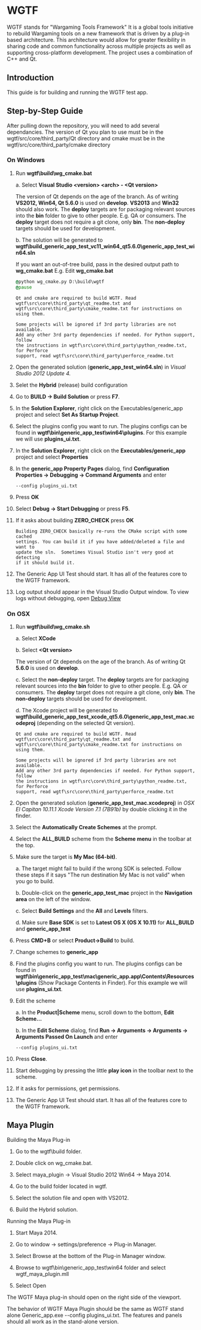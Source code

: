 WGTF
===========
WGTF stands for "Wargaming Tools Framework" It is a global tools initiative to
rebuild Wargaming tools on a new framework that is driven by a plug-in based
architecture. This architecture would allow for greater flexibility in sharing
code and common functionality across multiple projects as well as supporting
cross-platform development. The project uses a combination of C++ and Qt.

Introduction
-----------
This guide is for building and running the WGTF test app.

Step-by-Step Guide
-----------

After pulling down the repository, you will need to add several dependancies.
The version of Qt you plan to use must be in the wgtf/src/core/third_party/Qt
directory and cmake must be in the wgtf/src/core/third_party/cmake directory


### On Windows

1.  Run **wgtf\build\wg_cmake.bat**

    a. Select **Visual Studio &lt;version&gt; &lt;arch&gt; - &lt;Qt version&gt;**

    The version of Qt depends on the age of the branch. As of writing **VS2012,
    Win64, Qt 5.6.0** is used on **develop**. **VS2013** and **Win32** should
    also work. The **deploy** targets are for packaging relevant sources into the
    **bin** folder to give to other people. E.g. QA or consumers. The **deploy**
    target does not require a git clone, only **bin**. The **non-deploy**
    targets should be used for development.

    b. The solution will be generated to
    **wgtf\build_generic_app_test_vc11_win64_qt5.6.0\generic_app_test_win64.sln**

    If you want an out-of-tree build, pass in the desired output path to
    **wg_cmake.bat** E.g. Edit **wg_cmake.bat**

    ```bat
    @python wg_cmake.py D:\build\wgtf
    @pause
    ```

    ```
    Qt and cmake are required to build WGTF. Read wgtf\src\core\third_party\qt_readme.txt and
    wgtf\src\core\third_party\cmake_readme.txt for instructions on using them.

    Some projects will be ignored if 3rd party libraries are not available.
    Add any other 3rd party dependencies if needed. For Python support, follow
    the instructions in wgtf\src\core\third_party\python_readme.txt, for Perforce
    support, read wgtf\src\core\third_party\perforce_readme.txt
    ```

2. Open the generated solution (**generic_app_test_win64.sln**) in _Visual
Studio 2012 Update 4._

3. Selet the **Hybrid** (release) build configuration

4. Go to **BUILD -> Build Solution** or press **F7**.

5. In the **Solution Explorer**, right click on the Executables/generic_app
project and select **Set As Startup Project**.

6. Select the plugins config you want to run. The plugins configs can be found
in **wgtf\bin\generic_app_test\win64\plugins**. For this example we will use
**plugins_ui.txt**.

7. In the **Solution Explorer**, right click on the **Executables/generic_app**
project and select **Properties**

8. In the **generic_app Property Pages** dialog, find **Configuration Properties
-> Debugging -> Command Arguments** and enter

    ```
    --config plugins_ui.txt
    ```

9. Press **OK**

10. Select **Debug -> Start Debugging** or press **F5**.

11. If it asks about building **ZERO_CHECK** press **OK**

    ```
    Building ZERO_CHECK basically re-runs the CMake script with some cached
    settings. You can build it if you have added/deleted a file and want to
    update the sln.  Sometimes Visual Studio isn't very good at detecting
    if it should build it.
    ```
12. The Generic App UI Test should start. It has all of the features core to
the WGTF framework.

13. Log output should appear in the Visual Studio Output window. To view logs
without debugging, open
[Debug View](https://technet.microsoft.com/en-us/sysinternals/debugview.aspx)




### On OSX

1. Run **wgtf\build\wg_cmake.sh**

    a. Select **XCode**

    b. Select **&lt;Qt version&gt;**

    The version of Qt depends on the age of the branch. As of writing Qt
    **5.6.0** is used on **develop**.

    c. Select the **non-deploy** target. The **deploy** targets are for
    packaging relevant sources into the **bin** folder to give to other people.
    E.g. QA or consumers. The **deploy** target does not require a git clone,
    only **bin**. The **non-deploy** targets should be used for development.

    d. The Xcode project will be generated to
    **wgtf\build_generic_app_test_xcode_qt5.6.0\generic_app_test_mac.xcodeproj**
    (depending on the selected Qt version).

    ```
    Qt and cmake are required to build WGTF. Read wgtf\src\core\third_party\qt_readme.txt and
    wgtf\src\core\third_party\cmake_readme.txt for instructions on using them.

    Some projects will be ignored if 3rd party libraries are not available.
    Add any other 3rd party dependencies if needed. For Python support, follow
    the instructions in wgtf\src\core\third_party\python_readme.txt, for Perforce
    support, read wgtf\src\core\third_party\perforce_readme.txt
    ```

2. Open the generated solution (**generic_app_test_mac.xcodeproj**) in _OSX El
Capitan 10.11.1 Xcode Version 7.1 (7B91b)_ by double clicking it in the finder.

3. Select the **Automatically Create Schemes** at the prompt.

4. Select the **ALL_BUILD** scheme from the **Scheme menu** in the toolbar at
the top.

5. Make sure the target is **My Mac (64-bit)**.

    a. The target might fail to build if the wrong SDK is selected. Follow these
    steps if it says "The run destination My Mac is not valid" when you go to
    build.

    b. Double-click on the **generic_app_test_mac** project in the **Navigation
    area** on the left of the window.

    c. Select **Build Settings** and the **All** and **Levels** filters.

    d. Make sure **Base SDK** is set to **Latest OS X (OS X 10.11)** for
    **ALL_BUILD** and **generic_app_test**

6. Press **CMD+B** or select **Product->Build** to build.

7. Change schemes to **generic_app**

8. Find the plugins config you want to run. The plugins configs can be found in
**wgtf\bin\generic_app_test\mac\generic_app.app\Contents\Resources\plugins**
(Show Package Contents in Finder). For this example we will use **plugins_ui.txt**.

9. Edit the scheme

    a. In the **Product|Scheme** menu, scroll down to the bottom, **Edit Scheme...**

    b. In the **Edit Scheme** dialog, find **Run -> Arguments -> Arguments ->
    Arguments Passed On Launch** and enter
    ```
    --config plugins_ui.txt
    ```

10. Press **Close**.

11. Start debugging by pressing the little **play icon** in the toolbar next to the
scheme.

12. If it asks for permissions, get permissions.

13. The Generic App UI Test should start. It has all of the features core to
the WGTF framework.


Maya Plugin
-----------

Building the Maya Plug-in

1. Go to the wgtf\build folder.

2. Double click on wg_cmake.bat.

3. Select maya_plugin -> Visual Studio 2012 Win64 -> Maya 2014.

4. Go to the build folder located in wgtf.

5. Select the solution file and open with VS2012.

6. Build the Hybrid solution.


Running the Maya Plug-in

1. Start Maya 2014.

2. Go to window -> settings/preference -> Plug-in Manager.

3. Select Browse at the bottom of the Plug-in Manager window.

4. Browse to wgtf\bin\generic_app_test\win64 folder and select wgtf_maya_plugin.mll

5. Select Open


The WGTF Maya plug-in should open on the right side of the viewport.

The behavior of WGTF Maya Plugin should be the same as WGTF stand alone
Generic_app.exe --config plugins_ui.txt. The features and panels should all
work as in the stand-alone version.
